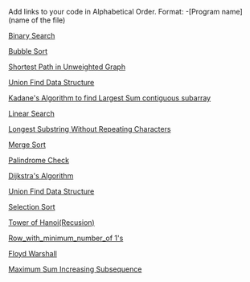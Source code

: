 Add links to your code in Alphabetical Order.
Format: -[Program name](name of the file)

[Binary Search](binarySearch.py)

[Bubble Sort](bubbleSort.py)

[Shortest Path in Unweighted Graph](shortest_path_unweighted.py)  

[Union Find Data Structure](ufds.py)

[Kadane's Algorithm to find Largest Sum contiguous subarray](kadanes_algorithm_largest_sum_contiguous_subarray.py)

[Linear Search](LinearSearch.py) 

[Longest Substring Without Repeating Characters](lengthOfLongestSubstring.py)

[Merge Sort](MergeSort.py)

[Palindrome Check](palindrome_check.py)

[Dijkstra's Algorithm](Dijkstra's.py)

[Union Find Data Structure](ufds.py)

[Selection Sort](selectionSort.py)

[Tower of Hanoi(Recusion)](towerOfHanoi.py)

[Row_with_minimum_number_of 1's](Row_with_minimum_number_of_1's.py)

[Floyd Warshall](Floyd.py)

[Maximum Sum Increasing Subsequence](MaximumSumIncreasingSubsequence.py)
